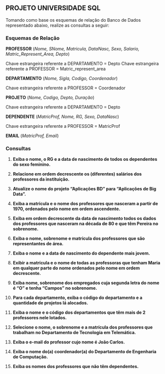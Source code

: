 ## PROJETO UNIVERSIDADE SQL

Tomando como base os esquemas de relação do Banco de Dados representado abaixo, realize as consultas a seguir:

### Esquemas de Relação

**PROFESSOR** (*Nome, SNome, Matricula, DataNasc, Sexo, Salario, Matric_Represent_Area, Depto*) 

Chave estrangeira referente a DEPARTAMENTO = Depto 
Chave estrangeira referente a PROFESSOR = Matric_represent_area 


**DEPARTAMENTO** (*Nome, Sigla, Codigo, Coordenador*)  

Chave estrangeira referente a PROFESSOR = Coordenador 

**PROJETO** (*Nome, Codigo, Depto, Duração*)  

Chave estrangeira referente a DEPARTAMENTO = Depto 

**DEPENDENTE** (*MatricProf, Nome, RG, Sexo, DataNasc*) 

Chave estrangeira referente a PROFESSOR = MatricProf

**EMAIL** (*MatricProf, Email*)



### Consultas

1. **Exiba o nome, o RG e a data de nascimento de todos os dependentes do sexo feminino.**

2. **Relacione em ordem decrescente os (diferentes) salários dos professores da instituição.**

3. **Atualize o nome do projeto “Aplicações BD” para “Aplicações de Big Data”.**

4. **Exiba a matrícula e o nome dos professores que nasceram a partir de 1970, ordenados pelo nome em ordem ascendente.**

5. **Exiba em ordem decrescente da data de nascimento todos os dados dos professores que nasceram na década de 80 e que têm Pereira no sobrenome.**

6. **Exiba o nome, sobrenome e matrícula dos professores que são representantes de área.**

7. **Exiba o nome e a data de nascimento do dependente mais jovem.**

8. **Exibir a matrícula e o nome de todas as professoras que tenham Maria em qualquer parte do nome ordenados pelo nome em ordem decrescente.**

9. **Exiba nome, sobrenome dos empregados cuja segunda letra do nome é “O” e tenha “Campos” no sobrenome.**

10. **Para cada departamento, exiba o código do departamento e a quantidade de projetos lá alocados.**

11. **Exiba o nome e o código dos departamentos que têm mais de 2 professores nele lotados.**

12. **Selecione o nome, o sobrenome e a matrícula dos professores que trabalham no Departamento de Tecnologia em Telemática.**

13. **Exiba o e-mail do professor cujo nome é João Carlos.**

14. **Exiba o nome do(a) coordenador(a) do Departamento de Engenharia de Computação.**

15. **Exiba os nomes dos professores que não têm dependentes.**
